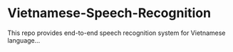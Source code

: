 # Vietnamese-Speech-Recognition
This repo provides end-to-end speech recognition system for Vietnamese language...
